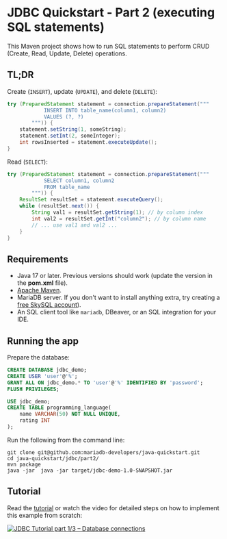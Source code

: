 # JDBC Quickstart - Part 2 (executing SQL statements)

This Maven project shows how to run SQL statements to perform
CRUD (Create, Read, Update, Delete) operations.

## TL;DR

Create (`INSERT`), update (`UPDATE`), and delete (`DELETE`):

```java
try (PreparedStatement statement = connection.prepareStatement("""
            INSERT INTO table_name(column1, column2)
            VALUES (?, ?)
        """)) {
    statement.setString(1, someString);
    statement.setInt(2, someInteger);
    int rowsInserted = statement.executeUpdate();
}
```

Read (`SELECT`):

```java
try (PreparedStatement statement = connection.prepareStatement("""
            SELECT column1, column2
            FROM table_name
        """)) {
    ResultSet resultSet = statement.executeQuery();
    while (resultSet.next()) {
        String val1 = resultSet.getString(1); // by column index
        int val2 = resultSet.getInt("column2"); // by column name
        // ... use val1 and val2 ...
    }
}
```

## Requirements

- Java 17 or later. Previous versions should work (update the version
  in the **pom.xml** file).
- [Apache Maven](https://maven.apache.org).
- MariaDB server. If you don't want to install
  anything extra, try creating a
  [free SkySQL account](https://mariadb.com/products/skysql)).
- An SQL client tool like `mariadb`, DBeaver, or an SQL integration for
  your IDE.

## Running the app

Prepare the database:

```sql
CREATE DATABASE jdbc_demo;
CREATE USER 'user'@'%';
GRANT ALL ON jdbc_demo.* TO 'user'@'%' IDENTIFIED BY 'password';
FLUSH PRIVILEGES;

USE jdbc_demo;
CREATE TABLE programming_language(
    name VARCHAR(50) NOT NULL UNIQUE,
    rating INT
);
```

Run the following from the command line:

```
git clone git@github.com:mariadb-developers/java-quickstart.git
cd java-quickstart/jdbc/part2/
mvn package
java -jar  java -jar target/jdbc-demo-1.0-SNAPSHOT.jar
```

## Tutorial

Read the [tutorial](https://dzone.com/articles/jdbc-tutorial-part-2-running-sql-queries) or watch the video for detailed steps on how to implement this example from scratch:

[![JDBC Tutorial part 1/3 – Database connections](https://img.youtube.com/vi/nWhZl4cMjRw/hqdefault.jpg)](https://www.youtube.com/watch?v=nWhZl4cMjRw)

